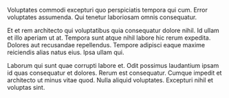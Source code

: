 Voluptates commodi excepturi quo perspiciatis tempora qui cum. Error voluptates assumenda. Qui tenetur laboriosam omnis consequatur.
 Et et rem architecto qui voluptatibus quia consequatur dolore nihil. Id ullam et illo aperiam ut at. Tempora sunt atque nihil labore hic rerum expedita. Dolores aut recusandae repellendus. Tempore adipisci eaque maxime reiciendis alias natus eius. Ipsa ullam qui.
 Laborum qui sunt quae corrupti labore et. Odit possimus laudantium ipsam id quas consequatur et dolores. Rerum est consequatur. Cumque impedit et architecto ut minus vitae quod. Nulla aliquid voluptates. Excepturi nihil et voluptas sint.